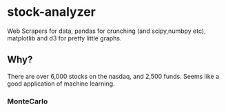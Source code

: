 # stock-analyzer
Web Scrapers for data, pandas for crunching (and scipy,numbpy etc), matplotlib and d3 for pretty little graphs.

## Why?
There are over 6,000 stocks on the nasdaq, and 2,500 funds.  Seems like a good application of machine learning.

### MonteCarlo
